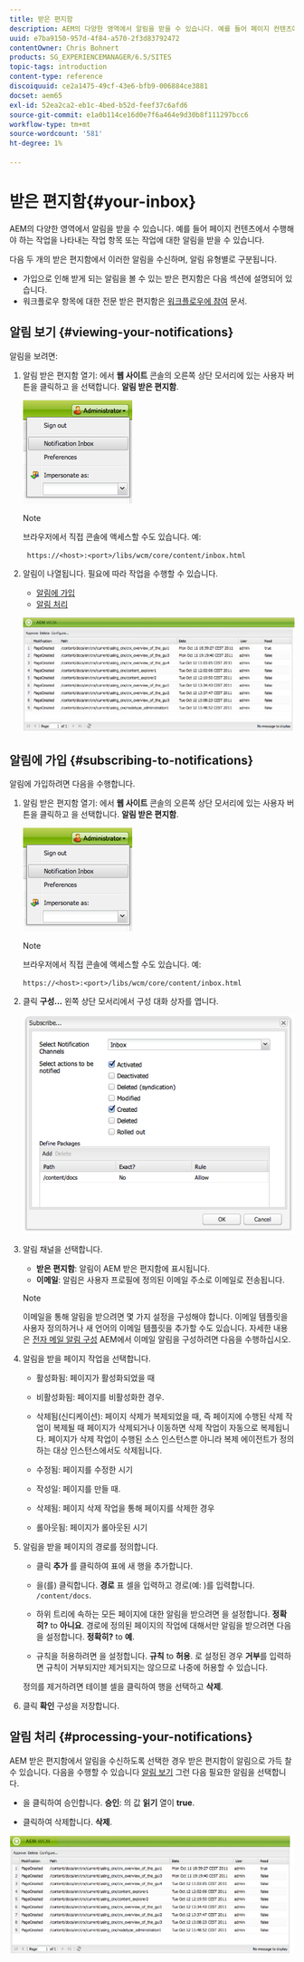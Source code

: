 ```yaml
---
title: 받은 편지함
description: AEM의 다양한 영역에서 알림을 받을 수 있습니다. 예를 들어 페이지 컨텐츠에서 수행해야 하는 작업을 나타내는 작업 항목 또는 작업에 대한 알림을 받을 수 있습니다.
uuid: e7ba9150-957d-4f84-a570-2f3d83792472
contentOwner: Chris Bohnert
products: SG_EXPERIENCEMANAGER/6.5/SITES
topic-tags: introduction
content-type: reference
discoiquuid: ce2a1475-49cf-43e6-bfb9-006884ce3881
docset: aem65
exl-id: 52ea2ca2-eb1c-4bed-b52d-feef37c6afd6
source-git-commit: e1a0b114ce16d0e7f6a464e9d30b8f111297bcc6
workflow-type: tm+mt
source-wordcount: '581'
ht-degree: 1%

---
```


# 받은 편지함{#your-inbox}

AEM의 다양한 영역에서 알림을 받을 수 있습니다. 예를 들어 페이지 컨텐츠에서 수행해야 하는 작업을 나타내는 작업 항목 또는 작업에 대한 알림을 받을 수 있습니다.

다음 두 개의 받은 편지함에서 이러한 알림을 수신하며, 알림 유형별로 구분됩니다.

* 가입으로 인해 받게 되는 알림을 볼 수 있는 받은 편지함은 다음 섹션에 설명되어 있습니다.
* 워크플로우 항목에 대한 전문 받은 편지함은 [워크플로우에 참여](/help/sites-classic-ui-authoring/classic-workflows-participating.md) 문서.

## 알림 보기 {#viewing-your-notifications}

알림을 보려면:

1. 알림 받은 편지함 열기: 에서 **웹 사이트** 콘솔의 오른쪽 상단 모서리에 있는 사용자 버튼을 클릭하고 을 선택합니다. **알림 받은 편지함**.

   ![screen_shot_2012-02-08at105226am](assets/screen_shot_2012-02-08at105226am.png)

   >[!NOTE]
   >
   >브라우저에서 직접 콘솔에 액세스할 수도 있습니다. 예:
   >
   >
   >` https://<host>:<port>/libs/wcm/core/content/inbox.html`

1. 알림이 나열됩니다. 필요에 따라 작업을 수행할 수 있습니다.

   * [알림에 가입](#subscribing-to-notifications)
   * [알림 처리](#processing-your-notifications)

   ![chlimage_1-4](assets/chlimage_1-4.jpeg)

## 알림에 가입 {#subscribing-to-notifications}

알림에 가입하려면 다음을 수행합니다.

1. 알림 받은 편지함 열기: 에서 **웹 사이트** 콘솔의 오른쪽 상단 모서리에 있는 사용자 버튼을 클릭하고 을 선택합니다. **알림 받은 편지함**.

   ![screen_shot_2012-02-08at105226am-1](assets/screen_shot_2012-02-08at105226am-1.png)

   >[!NOTE]
   >
   >브라우저에서 직접 콘솔에 액세스할 수도 있습니다. 예:
   >
   >
   >`https://<host>:<port>/libs/wcm/core/content/inbox.html`

1. 클릭 **구성...** 왼쪽 상단 모서리에서 구성 대화 상자를 엽니다.

   ![screen_shot_2012-02-08at111056am](assets/screen_shot_2012-02-08at111056am.png)

1. 알림 채널을 선택합니다.

   * **받은 편지함**: 알림이 AEM 받은 편지함에 표시됩니다.
   * **이메일**: 알림은 사용자 프로필에 정의된 이메일 주소로 이메일로 전송됩니다.

   >[!NOTE]
   >
   >이메일을 통해 알림을 받으려면 몇 가지 설정을 구성해야 합니다. 이메일 템플릿을 사용자 정의하거나 새 언어의 이메일 템플릿을 추가할 수도 있습니다. 자세한 내용은 [전자 메일 알림 구성](/help/sites-administering/notification.md#configuringemailnotification) AEM에서 이메일 알림을 구성하려면 다음을 수행하십시오.

1. 알림을 받을 페이지 작업을 선택합니다.

   * 활성화됨: 페이지가 활성화되었을 때
   * 비활성화됨: 페이지를 비활성화한 경우.
   * 삭제됨(신디케이션): 페이지 삭제가 복제되었을 때, 즉 페이지에 수행된 삭제 작업이 복제될 때
페이지가 삭제되거나 이동하면 삭제 작업이 자동으로 복제됩니다. 페이지가 삭제 작업이 수행된 소스 인스턴스뿐 아니라 복제 에이전트가 정의하는 대상 인스턴스에서도 삭제됩니다.

   * 수정됨: 페이지를 수정한 시기
   * 작성일: 페이지를 만들 때.
   * 삭제됨: 페이지 삭제 작업을 통해 페이지를 삭제한 경우
   * 롤아웃됨: 페이지가 롤아웃된 시기

1. 알림을 받을 페이지의 경로를 정의합니다.

   * 클릭 **추가** 를 클릭하여 표에 새 행을 추가합니다.
   * 을(를) 클릭합니다. **경로** 표 셀을 입력하고 경로(예: )를 입력합니다. `/content/docs`.

   * 하위 트리에 속하는 모든 페이지에 대한 알림을 받으려면 을 설정합니다. **정확히?** to **아니요**.
경로에 정의된 페이지의 작업에 대해서만 알림을 받으려면 다음을 설정합니다. **정확히?** to **예**.

   * 규칙을 허용하려면 을 설정합니다. **규칙** to **허용**. 로 설정된 경우 **거부**&#x200B;를 입력하면 규칙이 거부되지만 제거되지는 않으므로 나중에 허용할 수 있습니다.

   정의를 제거하려면 테이블 셀을 클릭하여 행을 선택하고 **삭제**.

1. 클릭 **확인** 구성을 저장합니다.

## 알림 처리 {#processing-your-notifications}

AEM 받은 편지함에서 알림을 수신하도록 선택한 경우 받은 편지함이 알림으로 가득 찰 수 있습니다. 다음을 수행할 수 있습니다 [알림 보기](#viewing-your-notifications) 그런 다음 필요한 알림을 선택합니다.

* 을 클릭하여 승인합니다. **승인**: 의 값 **읽기** 열이 **true**.

* 클릭하여 삭제합니다. **삭제**.

![chlimage_1-5](assets/chlimage_1-5.jpeg)
